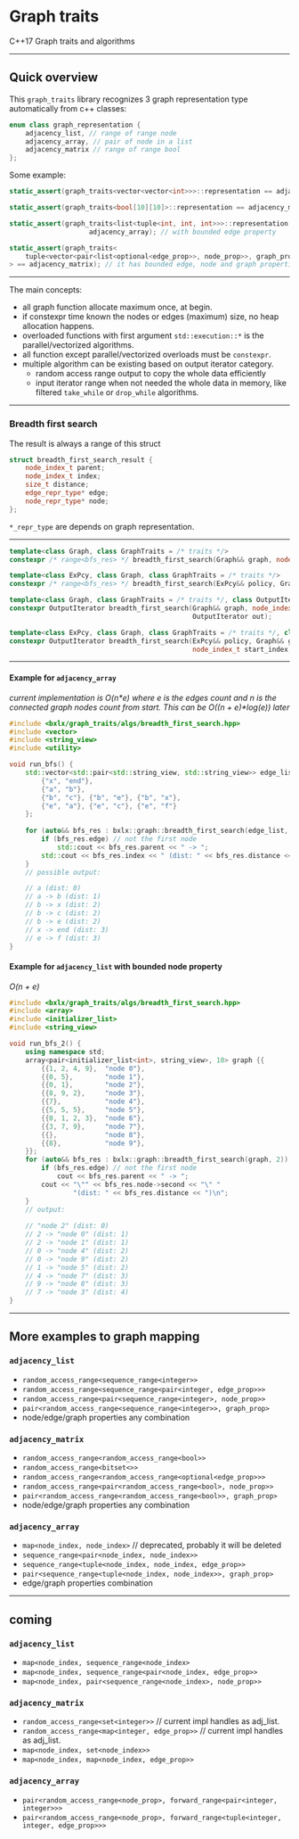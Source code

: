 # Graph traits
C++17 Graph traits and algorithms

---

## Quick overview

This `graph_traits` library recognizes 3 graph representation type automatically from c++ classes:
```cpp
enum class graph_representation {
    adjacency_list, // range of range node
    adjacency_array, // pair of node in a list
    adjacency_matrix // range of range bool
};
```


Some example:
```cpp
static_assert(graph_traits<vector<vector<int>>>::representation == adjacency_list);

static_assert(graph_traits<bool[10][10]>::representation == adjacency_matrix);

static_assert(graph_traits<list<tuple<int, int, int>>>::representation == 
                    adjacency_array); // with bounded edge property

static_assert(graph_traits<
    tuple<vector<pair<list<optional<edge_prop>>, node_prop>>, graph_prop>
> == adjacency_matrix); // it has bounded edge, node and graph properties
```

---

The main concepts:
- all graph function allocate maximum once, at begin.
- if constexpr time known the nodes or edges (maximum) size, no heap allocation happens.
- overloaded functions with first argument `std::execution::*` is the parallel/vectorized algorithms.
- all function except parallel/vectorized overloads must be `constexpr`.
- multiple algorithm can be existing based on output iterator category.
  - random access range output to copy the whole data efficiently
  - input iterator range when not needed the whole data in memory, like filtered `take_while` or `drop_while` algorithms.


---


### Breadth first search

The result is always a range of this struct

```cpp
struct breadth_first_search_result {
    node_index_t parent;
    node_index_t index;
    size_t distance;
    edge_repr_type* edge;
    node_repr_type* node;
};
```

`*_repr_type` are depends on graph representation.

---

```cpp
template<class Graph, class GraphTraits = /* traits */>
constexpr /* range<bfs_res> */ breadth_first_search(Graph&& graph, node_index_t start_index);

template<class ExPcy, class Graph, class GraphTraits = /* traits */>
constexpr /* range<bfs_res> */ breadth_first_search(ExPcy&& policy, Graph&& graph, node_index_t start_index);

template<class Graph, class GraphTraits = /* traits */, class OutputIterator>
constexpr OutputIterator breadth_first_search(Graph&& graph, node_index_t start_index, 
                                              OutputIterator out);

template<class ExPcy, class Graph, class GraphTraits = /* traits */, class OutputIterator>
constexpr OutputIterator breadth_first_search(ExPcy&& policy, Graph&& graph, 
                                              node_index_t start_index, OutputIterator out);
```

---

#### Example for `adjacency_array`

*current implementation is O(n\*e) where e is the edges count and n is the connected graph nodes count from start. This can be O((n + e)\*log(e)) later*

```cpp
#include <bxlx/graph_traits/algs/breadth_first_search.hpp>
#include <vector>
#include <string_view>
#include <utility>

void run_bfs() {
    std::vector<std::pair<std::string_view, std::string_view>> edge_list {
        {"x", "end"},
        {"a", "b"},
        {"b", "c"}, {"b", "e"}, {"b", "x"},
        {"e", "a"}, {"e", "c"}, {"e", "f"}
    }; 
    
    for (auto&& bfs_res : bxlx::graph::breadth_first_search(edge_list, "a")) {
        if (bfs_res.edge) // not the first node
            std::cout << bfs_res.parent << " -> ";
        std::cout << bfs_res.index << " (dist: " << bfs_res.distance << ")\n";
    }
    // possible output: 

    // a (dist: 0)
    // a -> b (dist: 1)
    // b -> x (dist: 2)
    // b -> c (dist: 2)
    // b -> e (dist: 2)
    // x -> end (dist: 3)
    // e -> f (dist: 3)
}
```

#### Example for `adjacency_list` with bounded node property

*O(n + e)*

```cpp
#include <bxlx/graph_traits/algs/breadth_first_search.hpp>
#include <array>
#include <initializer_list>
#include <string_view>

void run_bfs_2() {
    using namespace std;
    array<pair<initializer_list<int>, string_view>, 10> graph {{
        {{1, 2, 4, 9},  "node 0"},
        {{0, 5},        "node 1"},
        {{0, 1},        "node 2"},
        {{8, 9, 2},     "node 3"},
        {{7},           "node 4"},
        {{5, 5, 5},     "node 5"},
        {{0, 1, 2, 3},  "node 6"},
        {{3, 7, 9},     "node 7"},
        {{},            "node 8"},
        {{8},           "node 9"},
    }};
    for (auto&& bfs_res : bxlx::graph::breadth_first_search(graph, 2)) {
        if (bfs_res.edge) // not the first node
            cout << bfs_res.parent << " -> ";
        cout << "\"" << bfs_res.node->second << "\" "
                "(dist: " << bfs_res.distance << ")\n";
    }
    // output:
    
    // "node 2" (dist: 0)
    // 2 -> "node 0" (dist: 1)
    // 2 -> "node 1" (dist: 1)
    // 0 -> "node 4" (dist: 2)
    // 0 -> "node 9" (dist: 2)
    // 1 -> "node 5" (dist: 2)
    // 4 -> "node 7" (dist: 3)
    // 9 -> "node 8" (dist: 3)
    // 7 -> "node 3" (dist: 4)
}
```


---

## More examples to graph mapping

### `adjacency_list`

- `random_access_range<sequence_range<integer>>`
- `random_access_range<sequence_range<pair<integer, edge_prop>>>`
- `random_access_range<pair<sequence_range<integer>, node_prop>>`
- `pair<random_access_range<sequence_range<integer>>, graph_prop>`
- node/edge/graph properties any combination

### `adjacency_matrix`

- `random_access_range<random_access_range<bool>>`
- `random_access_range<bitset<>>`
- `random_access_range<random_access_range<optional<edge_prop>>>`
- `random_access_range<pair<random_access_range<bool>, node_prop>>`
- `pair<random_access_range<random_access_range<bool>>, graph_prop>`
- node/edge/graph properties any combination

### `adjacency_array`

- `map<node_index, node_index>` // deprecated, probably it will be deleted
- `sequence_range<pair<node_index, node_index>>`
- `sequence_range<tuple<node_index, node_index, edge_prop>>`
- `pair<sequence_range<tuple<node_index, node_index>>, graph_prop>`
- edge/graph properties combination

---

## coming

### `adjacency_list`

- `map<node_index, sequence_range<node_index>`
- `map<node_index, sequence_range<pair<node_index, edge_prop>>`
- `map<node_index, pair<sequence_range<node_index>, node_prop>>`


### `adjacency_matrix`

- `random_access_range<set<integer>>` // current impl handles as adj_list.
- `random_access_range<map<integer, edge_prop>>` // current impl handles as adj_list.
- `map<node_index, set<node_index>>`
- `map<node_index, map<node_index, edge_prop>>`


### `adjacency_array`

- `pair<random_access_range<node_prop>, forward_range<pair<integer, integer>>>`
- `pair<random_access_range<node_prop>, forward_range<tuple<integer, integer, edge_prop>>>`


